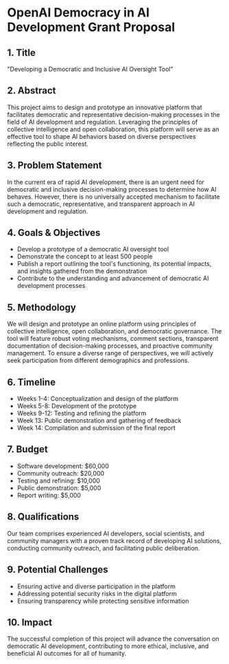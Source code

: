 # OpenAI Democracy in AI Development Grant Proposal

## 1. Title
"Developing a Democratic and Inclusive AI Oversight Tool"

## 2. Abstract
This project aims to design and prototype an innovative platform that facilitates democratic and representative decision-making processes in the field of AI development and regulation. Leveraging the principles of collective intelligence and open collaboration, this platform will serve as an effective tool to shape AI behaviors based on diverse perspectives reflecting the public interest. 

## 3. Problem Statement
In the current era of rapid AI development, there is an urgent need for democratic and inclusive decision-making processes to determine how AI behaves. However, there is no universally accepted mechanism to facilitate such a democratic, representative, and transparent approach in AI development and regulation.

## 4. Goals & Objectives
- Develop a prototype of a democratic AI oversight tool
- Demonstrate the concept to at least 500 people
- Publish a report outlining the tool's functioning, its potential impacts, and insights gathered from the demonstration
- Contribute to the understanding and advancement of democratic AI development processes

## 5. Methodology
We will design and prototype an online platform using principles of collective intelligence, open collaboration, and democratic governance. The tool will feature robust voting mechanisms, comment sections, transparent documentation of decision-making processes, and proactive community management. To ensure a diverse range of perspectives, we will actively seek participation from different demographics and professions.

## 6. Timeline
- Weeks 1-4: Conceptualization and design of the platform
- Weeks 5-8: Development of the prototype
- Weeks 9-12: Testing and refining the platform
- Week 13: Public demonstration and gathering of feedback
- Week 14: Compilation and submission of the final report

## 7. Budget
- Software development: $60,000
- Community outreach: $20,000
- Testing and refining: $10,000
- Public demonstration: $5,000
- Report writing: $5,000

## 8. Qualifications
Our team comprises experienced AI developers, social scientists, and community managers with a proven track record of developing AI solutions, conducting community outreach, and facilitating public deliberation.

## 9. Potential Challenges
- Ensuring active and diverse participation in the platform
- Addressing potential security risks in the digital platform
- Ensuring transparency while protecting sensitive information

## 10. Impact
The successful completion of this project will advance the conversation on democratic AI development, contributing to more ethical, inclusive, and beneficial AI outcomes for all of humanity.
